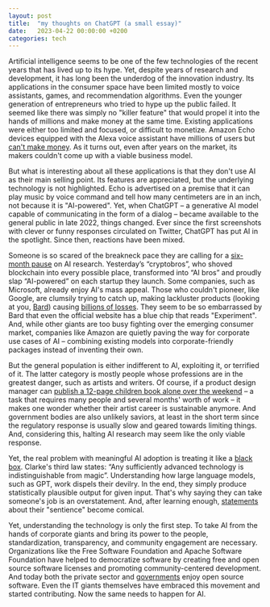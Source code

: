 ```yaml
---
layout: post
title:  "my thoughts on ChatGPT (a small essay)"
date:   2023-04-22 00:00:00 +0200
categories: tech
---
```


Artificial intelligence seems to be one of the few technologies of the recent years that has lived up to its hype. Yet, despite years of research and development, it has long been the underdog of the innovation industry. Its applications in the consumer space have been limited mostly to voice assistants, games, and recommendation algorithms. Even the younger generation of entrepreneurs who tried to hype up the public failed. It seemed like there was simply no "killer feature" that would propel it into the hands of millions and make money at the same time. Existing applications were either too limited and focused, or difficult to monetize. Amazon Echo devices equipped with the Alexa voice assistant have millions of users but [can't make money](https://archive.is/pRM5S). As it turns out, even after years on the market, its makers couldn't come up with a viable business model.

But what is interesting about all these applications is that they don't use AI as their main selling point. Its features are appreciated, but the underlying technology is not highlighted. Echo is advertised on a premise that it can play music by voice command and tell how many centimeters are in an inch, not because it is "AI-powered". Yet, when ChatGPT – a generative AI model capable of communicating in the form of a dialog – became available to the general public in late 2022, things changed. Ever since the first screenshots with clever or funny responses circulated on Twitter, ChatGPT has put AI in the spotlight. Since then, reactions have been mixed.

Someone is so scared of the breakneck pace they are calling for a [six-month pause](https://archive.is/MdzlW) on AI research. Yesterday’s “cryptobros”, who shoved blockchain into every possible place, transformed into “AI bros” and proudly slap “AI-powered” on each startup they launch. Some companies, such as Microsoft, already enjoy AI's mass appeal. Those who couldn't pioneer, like Google, are clumsily trying to catch up, making lackluster products (looking at you, [Bard](https://archive.is/yGn2r)) causing [billions of losses](https://archive.is/UD0vA). They seem to be so embarrassed by Bard that even the official website has a blue chip that reads "Experiment". And, while other giants are too busy fighting over the emerging consumer market, companies like Amazon are quietly paving the way for corporate use cases of AI – combining existing models into corporate-friendly packages instead of inventing their own.

But the general population is either indifferent to AI, exploiting it, or terrified of it. The latter category is mostly people whose professions are in the greatest danger, such as artists and writers. Of course, if a product design manager can [publish a 12-page children book alone over the weekend](https://archive.is/vTvhs) – a task that requires many people and several months' worth of work – it makes one wonder whether their artist career is sustainable anymore. And government bodies are also unlikely saviors, at least in the short term since the regulatory response is usually slow and geared towards limiting things. And, considering this, halting AI research may seem like the only viable response.

Yet, the real problem with meaningful AI adoption is treating it like a [black box](https://archive.is/OzUDG). Clarke's third law states: “Any sufficiently advanced technology is indistinguishable from magic”. Understanding how large language models, such as GPT, work dispels their devilry. In the end, they simply produce statistically plausible output for given input. That's why saying they can take someone's job is an overstatement. And, after learning enough, [statements](https://archive.is/TGJoP) about their "sentience" become comical.

Yet, understanding the technology is only the first step. To take AI from the hands of corporate giants and bring its power to the people, standardization, transparency, and community engagement are necessary. Organizations like the Free Software Foundation and Apache Software Foundation have helped to democratize software by creating free and open source software licenses and promoting community-centered development. And today both the private sector and [governments](https://archive.is/jwQrq) enjoy open source software. Even the IT giants themselves have embraced this movement and started contributing. Now the same needs to happen for AI.
